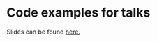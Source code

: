 # Code examples for talks

Slides can be found [here.]( https://www.slideshare.net/stavroskontopoulos)
